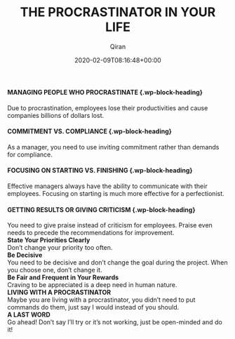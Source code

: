 ﻿---
title: THE PROCRASTINATOR IN YOUR LIFE
author: Qiran
type: post
date: 2020-02-09T08:16:48+00:00
aliases: ["/the-procrastinator-in-your-life/"]
boomdevs_metabox:
  - 's:41:"a:1:{s:19:"disable_auto_insert";s:1:"0";}";'
tags:
  - The Now Habit

---
#### MANAGING PEOPLE WHO PROCRASTINATE {.wp-block-heading}

Due to procrastination, employees lose their productivities and cause companies billions of dollars lost.

#### COMMITMENT VS. COMPLIANCE {.wp-block-heading}

As a manager, you need to use inviting commitment rather than demands for compliance.

#### FOCUSING ON STARTING VS. FINISHING {.wp-block-heading}

Effective managers always have the ability to communicate with their employees. Focusing on starting is much more effective for a perfectionist.

#### GETTING RESULTS OR GIVING CRITICISM {.wp-block-heading}

You need to give praise instead of criticism for employees. Praise even needs to precede the recommendations for improvement.  
**State Your Priorities Clearly**  
Don&#8217;t change your priority too often.  
**Be Decisive**  
You need to be decisive and don&#8217;t change the goal during the project. When you choose one, don&#8217;t change it.  
**Be Fair and Frequent in Your Rewards**  
Craving to be appreciated is a deep need in human nature.  
**LIVING WITH A PROCRASTINATOR**  
Maybe you are living with a procrastinator, you didn&#8217;t need to put commands do them, just say I would instead of you should.  
**A LAST WORD**  
Go ahead! Don&#8217;t say I&#8217;ll try or it&#8217;s not working, just be open-minded and do it!
